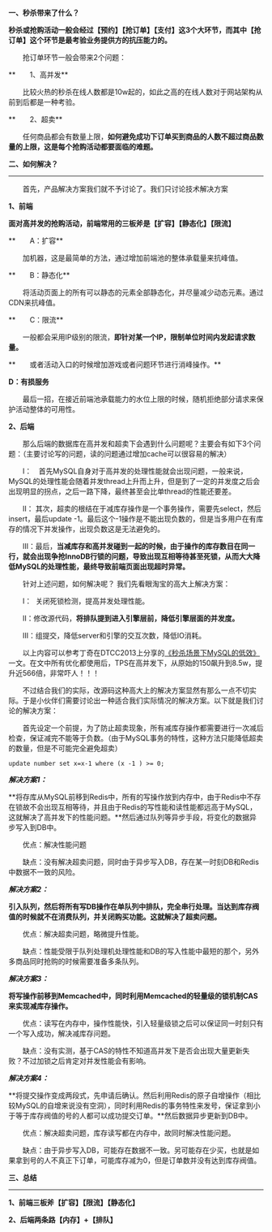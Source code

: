 **一、秒杀带来了什么？**



**秒杀或抢购活动一般会经过【预约】【抢订单】【支付】这3个大环节，而其中【抢订单】这个环节是最考验业务提供方的抗压能力的。**

　　抢订单环节一般会带来2个问题：

**　　1、高并发**

　　比较火热的秒杀在线人数都是10w起的，如此之高的在线人数对于网站架构从前到后都是一种考验。

**　　2、超卖**

　　任何商品都会有数量上限，**如何避免成功下订单买到商品的人数不超过商品数量的上限，这是每个抢购活动都要面临的难题。**



**二、如何解决？**

---



　　首先，产品解决方案我们就不予讨论了。我们只讨论技术解决方案

**1、前端**

**面对高并发的抢购活动，前端常用的三板斧是【扩容】【静态化】【限流】**

**　　A：扩容**

　　加机器，这是最简单的方法，通过增加前端池的整体承载量来抗峰值。

**　　B：静态化**

　　将活动页面上的所有可以静态的元素全部静态化，并尽量减少动态元素。通过CDN来抗峰值。

**　　C：限流**

　　一般都会采用IP级别的限流，**即针对某一个IP，限制单位时间内发起请求数量。**

**　　或者活动入口的时候增加游戏或者问题环节进行消峰操作。**

**D：有损服务**

　　最后一招，在接近前端池承载能力的水位上限的时候，随机拒绝部分请求来保护活动整体的可用性。



**2、后端**

　　那么后端的数据库在高并发和超卖下会遇到什么问题呢？主要会有如下3个问题：（主要讨论写的问题，读的问题通过增加cache可以很容易的解决）

　　I：　首先MySQL自身对于高并发的处理性能就会出现问题，一般来说，MySQL的处理性能会随着并发thread上升而上升，但是到了一定的并发度之后会出现明显的拐点，之后一路下降，最终甚至会比单thread的性能还要差。

　　II： 其次，超卖的根结在于减库存操作是一个事务操作，需要先select，然后insert，最后update -1。最后这个-1操作是不能出现负数的，但是当多用户在有库存的情况下并发操作，出现负数这是无法避免的。

　　III：最后，**当减库存和高并发碰到一起的时候，由于操作的库存数目在同一行，就会出现争抢InnoDB行锁的问题，导致出现互相等待甚至死锁，从而大大降低MySQL的处理性能，最终导致前端页面出现超时异常。**



　　针对上述问题，如何解决呢？ 我们先看眼淘宝的高大上解决方案：

　　I：  关闭死锁检测，提高并发处理性能。

　　II：修改源代码，**将排队提到进入引擎层前，降低引擎层面的并发度。**

　　III：组提交，降低server和引擎的交互次数，降低IO消耗。

　　以上内容可以参考丁奇在DTCC2013上分享的[《秒杀场景下MySQL的低效》](http://vdisk.weibo.com/s/FDMqhCefAm)一文。在文中所有优化都使用后，TPS在高并发下，从原始的150飙升到8.5w，提升近566倍，非常吓人！！！

　　不过结合我们的实际，改源码这种高大上的解决方案显然有那么一点不切实际。于是小伙伴们需要讨论出一种适合我们实际情况的解决方案。以下就是我们讨论的解决方案：

　　首先设定一个前提，为了防止超卖现象，所有减库存操作都需要进行一次减后检查，保证减完不能等于负数。（由于MySQL事务的特性，这种方法只能降低超卖的数量，但是不可能完全避免超卖）

```
update number set x=x-1 where (x -1 ) >= 0;
```



_**解决方案1：**_

**将存库从MySQL前移到Redis中，所有的写操作放到内存中，由于Redis中不存在锁故不会出现互相等待，并且由于Redis的写性能和读性能都远高于MySQL，这就解决了高并发下的性能问题。**然后通过队列等异步手段，将变化的数据异步写入到DB中。

　　优点：解决性能问题

　　缺点：没有解决超卖问题，同时由于异步写入DB，存在某一时刻DB和Redis中数据不一致的风险。



_**解决方案2：**_

**引入队列，然后将所有写DB操作在单队列中排队，完全串行处理。当达到库存阀值的时候就不在消费队列，并关闭购买功能。这就解决了超卖问题。**

　　优点：解决超卖问题，略微提升性能。

　　缺点：性能受限于队列处理机处理性能和DB的写入性能中最短的那个，另外多商品同时抢购的时候需要准备多条队列。



_**解决方案3：**_

**将写操作前移到Memcached中，同时利用Memcached的轻量级的锁机制CAS来实现减库存操作。**

　　优点：读写在内存中，操作性能快，引入轻量级锁之后可以保证同一时刻只有一个写入成功，解决减库存问题。

　　缺点：没有实测，基于CAS的特性不知道高并发下是否会出现大量更新失败？不过加锁之后肯定对并发性能会有影响。



_**解决方案4：**_

**将提交操作变成两段式，先申请后确认。然后利用Redis的原子自增操作（相比较MySQL的自增来说没有空洞），同时利用Redis的事务特性来发号，保证拿到小于等于库存阀值的号的人都可以成功提交订单。**然后数据异步更新到DB中。

　　优点：解决超卖问题，库存读写都在内存中，故同时解决性能问题。

　　缺点：由于异步写入DB，可能存在数据不一致。另可能存在少买，也就是如果拿到号的人不真正下订单，可能库存减为0，但是订单数并没有达到库存阀值。



**三、总结**

---



**1、前端三板斧【扩容】【限流】【静态化】**

**2、后端两条路【内存】+【排队】**

